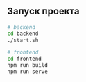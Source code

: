 ## Запуск проекта

``` bash
# backend
cd backend
./start.sh
```

``` bash
# frontend
cd frontend
npm run build
npm run serve
```
